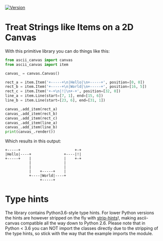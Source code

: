 [![Version](https://img.shields.io/pypi/v/ascii_canvas.svg)](https://pypi.org/project/ascii_canvas/)

# Treat Strings like Items on a 2D Canvas

With this primitive library you can do things like this:

```python
from ascii_canvas import canvas
from ascii_canvas import item

canvas_ = canvas.Canvas()

rect_a = item.Item('+-----+\n|Hello|\n+-----+', position=[0, 0])
rect_b = item.Item('+-----+\n|World|\n+-----+', position=[16, 5])
rect_c = item.Item('+-+\n|!|\n+-+', position=[32, 0])
line_a = item.Line(start=[7, 1], end=[15, 6])
line_b = item.Line(start=[23, 6], end=[31, 1])

canvas_.add_item(rect_a)
canvas_.add_item(rect_b)
canvas_.add_item(rect_c)
canvas_.add_item(line_a)
canvas_.add_item(line_b)
print(canvas_.render())
```

Which results in this output:

```
+-----+                         +-+
|Hello|----+               +----|!|
+-----+    |               |    +-+
           |               |
           |               |
           |    +-----+    |
           +----|World|----+
                +-----+
```

# Type hints

The library contains Python3.6-style type hints. For lower Python versions the hints are however stripped on the fly with [strip-hints](https://github.com/abarker/strip-hints)!, making ascii-canvas compatible all the way down to Python 2.6.
Please note that in Python < 3.6 you can NOT import the classes directly due to the stripping of the type hints, so stick with the way that the example imports the module.
